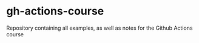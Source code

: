 # gh-actions-course
Repository containing all examples, as well as  notes for the Github Actions course
